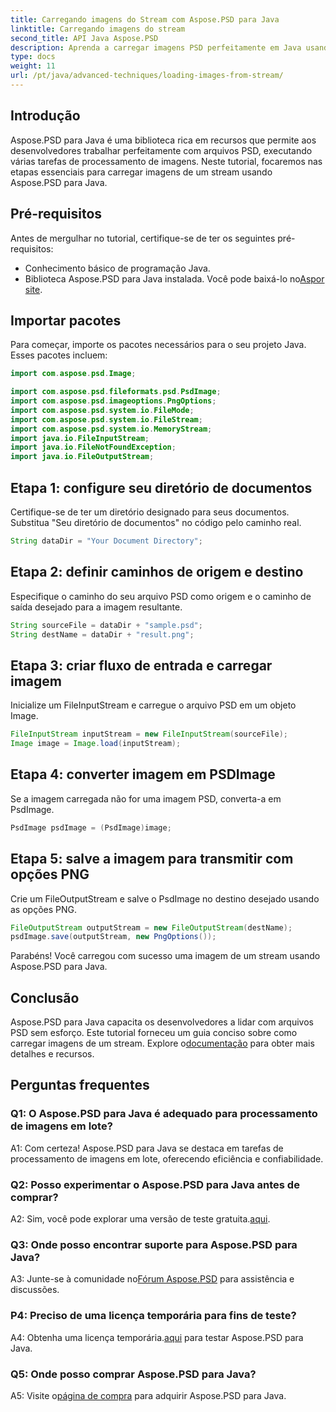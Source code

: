 ```yaml
---
title: Carregando imagens do Stream com Aspose.PSD para Java
linktitle: Carregando imagens do stream
second_title: API Java Aspose.PSD
description: Aprenda a carregar imagens PSD perfeitamente em Java usando Aspose.PSD. Siga nosso guia passo a passo para processamento eficiente de imagens.
type: docs
weight: 11
url: /pt/java/advanced-techniques/loading-images-from-stream/
---
```

## Introdução

Aspose.PSD para Java é uma biblioteca rica em recursos que permite aos desenvolvedores trabalhar perfeitamente com arquivos PSD, executando várias tarefas de processamento de imagens. Neste tutorial, focaremos nas etapas essenciais para carregar imagens de um stream usando Aspose.PSD para Java.

## Pré-requisitos

Antes de mergulhar no tutorial, certifique-se de ter os seguintes pré-requisitos:

- Conhecimento básico de programação Java.
-  Biblioteca Aspose.PSD para Java instalada. Você pode baixá-lo no[Aspor site](https://releases.aspose.com/psd/java/).

## Importar pacotes

Para começar, importe os pacotes necessários para o seu projeto Java. Esses pacotes incluem:

```java
import com.aspose.psd.Image;

import com.aspose.psd.fileformats.psd.PsdImage;
import com.aspose.psd.imageoptions.PngOptions;
import com.aspose.psd.system.io.FileMode;
import com.aspose.psd.system.io.FileStream;
import com.aspose.psd.system.io.MemoryStream;
import java.io.FileInputStream;
import java.io.FileNotFoundException;
import java.io.FileOutputStream;
```

## Etapa 1: configure seu diretório de documentos

Certifique-se de ter um diretório designado para seus documentos. Substitua "Seu diretório de documentos" no código pelo caminho real.

```java
String dataDir = "Your Document Directory";
```

## Etapa 2: definir caminhos de origem e destino

Especifique o caminho do seu arquivo PSD como origem e o caminho de saída desejado para a imagem resultante.

```java
String sourceFile = dataDir + "sample.psd";
String destName = dataDir + "result.png";
```

## Etapa 3: criar fluxo de entrada e carregar imagem

Inicialize um FileInputStream e carregue o arquivo PSD em um objeto Image.

```java
FileInputStream inputStream = new FileInputStream(sourceFile);
Image image = Image.load(inputStream);
```

## Etapa 4: converter imagem em PSDImage

Se a imagem carregada não for uma imagem PSD, converta-a em PsdImage.

```java
PsdImage psdImage = (PsdImage)image;
```

## Etapa 5: salve a imagem para transmitir com opções PNG

Crie um FileOutputStream e salve o PsdImage no destino desejado usando as opções PNG.

```java
FileOutputStream outputStream = new FileOutputStream(destName);
psdImage.save(outputStream, new PngOptions());
```

Parabéns! Você carregou com sucesso uma imagem de um stream usando Aspose.PSD para Java.

## Conclusão

 Aspose.PSD para Java capacita os desenvolvedores a lidar com arquivos PSD sem esforço. Este tutorial forneceu um guia conciso sobre como carregar imagens de um stream. Explore o[documentação](https://reference.aspose.com/psd/java/) para obter mais detalhes e recursos.

## Perguntas frequentes

### Q1: O Aspose.PSD para Java é adequado para processamento de imagens em lote?

A1: Com certeza! Aspose.PSD para Java se destaca em tarefas de processamento de imagens em lote, oferecendo eficiência e confiabilidade.

### Q2: Posso experimentar o Aspose.PSD para Java antes de comprar?

 A2: Sim, você pode explorar uma versão de teste gratuita.[aqui](https://releases.aspose.com/).

### Q3: Onde posso encontrar suporte para Aspose.PSD para Java?

 A3: Junte-se à comunidade no[Fórum Aspose.PSD](https://forum.aspose.com/c/psd/34) para assistência e discussões.

### P4: Preciso de uma licença temporária para fins de teste?

 A4: Obtenha uma licença temporária.[aqui](https://purchase.aspose.com/temporary-license/) para testar Aspose.PSD para Java.

### Q5: Onde posso comprar Aspose.PSD para Java?

 A5: Visite o[página de compra](https://purchase.aspose.com/buy) para adquirir Aspose.PSD para Java.